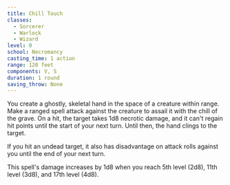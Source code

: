 ```yaml
---
title: Chill Touch
classes:
  - Sorcerer
  - Warlock
  - Wizard
level: 0
school: Necromancy
casting_time: 1 action
range: 120 feet
components: V, S
duration: 1 round
saving_throw: None
---
```


You create a ghostly, skeletal hand in the space of a creature within range. Make a ranged spell attack against the creature to assail it with the chill of the grave. On a hit, the target takes 1d8 necrotic damage, and it can't regain hit points until the start of your next turn. Until then, the hand clings to the target.

If you hit an undead target, it also has disadvantage on attack rolls against you until the end of your next turn.

This spell's damage increases by 1d8 when you reach 5th level (2d8), 11th level (3d8), and 17th level (4d8).
